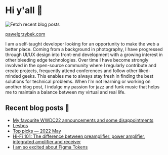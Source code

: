 # Hi y'all 👋

![Fetch recent blog posts](https://github.com/pawelgrzybek/pawelgrzybek/workflows/Fetch%20recent%20blog%20posts/badge.svg)

[pawelgrzybek.com](https://pawelgrzybek.com)

I am a self-taught developer looking for an opportunity to make the web a better place. Coming from a background in photography, I have progressed through UI/UX design into front-end development with a growing interest in other bleeding edge technologies. Over time I have become strongly involved in the open-source community where I regularly contribute and create projects, frequently attend conferences and follow other liked-minded geeks. This enables me to always stay fresh in finding the best solutions for technical problems. When I’m not learning or working on another blog post, I indulge my passion for jazz and funk music that helps me to maintain a balance between my virtual and real life.

## Recent blog posts 📝

<!-- FEED-START -->
- [My favourite WWDC22 announcements and some disappointments](https://pawelgrzybek.com/my-favourite-wwdc22-announcements-and-some-disappointments/)
- [Lesbos](https://pawelgrzybek.com/lesbos/)
- [Top picks — 2022 May](https://pawelgrzybek.com/top-picks-2022-may/)
- [Hi-Fi 101: The difference between preamplifier, power amplifier, integrated amplifier and receiver](https://pawelgrzybek.com/hi-fi-101-the-difference-between-preamplifier-power-amplifier-integrated-amplifier-and-receiver/)
- [I am so excited about Figma Tokens](https://pawelgrzybek.com/i-am-so-excited-about-figma-tokens/)
<!-- FEED-END -->